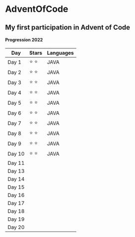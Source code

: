 # AdventOfCode

## My first participation in Advent of Code

#### Progression 2022

Day  | Stars | Languages
---- | ----- | ---------
Day 1 | ⭐ ⭐  | JAVA
Day 2 | ⭐ ⭐  | JAVA
Day 3 | ⭐ ⭐  | JAVA
Day 4 | ⭐ ⭐  | JAVA
Day 5 | ⭐ ⭐  | JAVA
Day 6 | ⭐ ⭐  | JAVA
Day 7 | ⭐ ⭐  | JAVA
Day 8 | ⭐ ⭐  | JAVA
Day 9 | ⭐ ⭐  | JAVA
Day 10 | ⭐ ⭐  | JAVA
Day 11|       |
Day 13|       |
Day 14|       |
Day 15|       |
Day 16|       |
Day 17|       |
Day 18|       |
Day 19|       |
Day 20|       |
